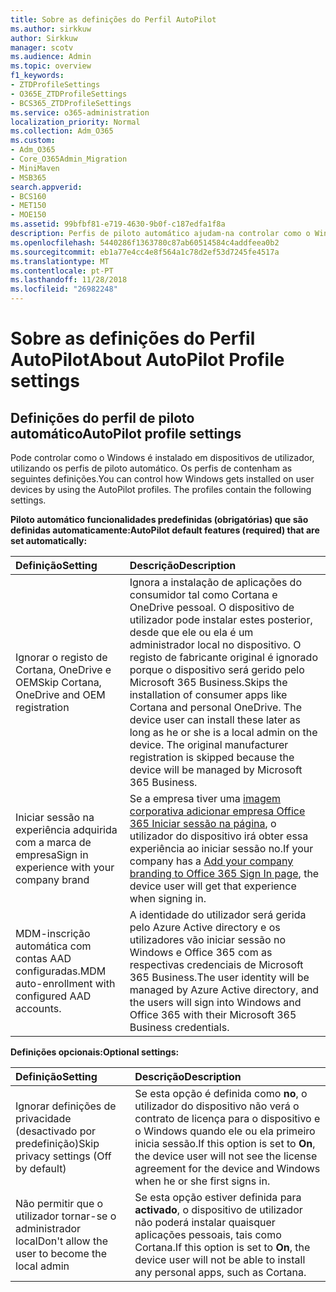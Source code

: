 ```yaml
---
title: Sobre as definições do Perfil AutoPilot
ms.author: sirkkuw
author: Sirkkuw
manager: scotv
ms.audience: Admin
ms.topic: overview
f1_keywords:
- ZTDProfileSettings
- O365E_ZTDProfileSettings
- BCS365_ZTDProfileSettings
ms.service: o365-administration
localization_priority: Normal
ms.collection: Adm_O365
ms.custom:
- Adm_O365
- Core_O365Admin_Migration
- MiniMaven
- MSB365
search.appverid:
- BCS160
- MET150
- MOE150
ms.assetid: 99bfbf81-e719-4630-9b0f-c187edfa1f8a
description: Perfis de piloto automático ajudam-na controlar como o Windows é instalado em dispositivos de utilizador. Os perfis contêm predefinido e definições opcionais como ignorar a instalação de Cortana.
ms.openlocfilehash: 5440286f1363780c87ab60514584c4addfeea0b2
ms.sourcegitcommit: eb1a77e4cc4e8f564a1c78d2ef53d7245fe4517a
ms.translationtype: MT
ms.contentlocale: pt-PT
ms.lasthandoff: 11/28/2018
ms.locfileid: "26982248"
---
```

# <a name="about-autopilot-profile-settings"></a><span data-ttu-id="5e5e3-104">Sobre as definições do Perfil AutoPilot</span><span class="sxs-lookup"><span data-stu-id="5e5e3-104">About AutoPilot Profile settings</span></span>

## <a name="autopilot-profile-settings"></a><span data-ttu-id="5e5e3-105">Definições do perfil de piloto automático</span><span class="sxs-lookup"><span data-stu-id="5e5e3-105">AutoPilot profile settings</span></span>

<span data-ttu-id="5e5e3-p102">Pode controlar como o Windows é instalado em dispositivos de utilizador, utilizando os perfis de piloto automático. Os perfis de contenham as seguintes definições.</span><span class="sxs-lookup"><span data-stu-id="5e5e3-p102">You can control how Windows gets installed on user devices by using the AutoPilot profiles. The profiles contain the following settings.</span></span>
  
 <span data-ttu-id="5e5e3-108">**Piloto automático funcionalidades predefinidas (obrigatórias) que são definidas automaticamente:**</span><span class="sxs-lookup"><span data-stu-id="5e5e3-108">**AutoPilot default features (required) that are set automatically:**</span></span>
  
|<span data-ttu-id="5e5e3-109">**Definição**</span><span class="sxs-lookup"><span data-stu-id="5e5e3-109">**Setting**</span></span>|<span data-ttu-id="5e5e3-110">**Descrição**</span><span class="sxs-lookup"><span data-stu-id="5e5e3-110">**Description**</span></span>|
|:-----|:-----|
|<span data-ttu-id="5e5e3-111">Ignorar o registo de Cortana, OneDrive e OEM</span><span class="sxs-lookup"><span data-stu-id="5e5e3-111">Skip Cortana, OneDrive and OEM registration</span></span>  <br/> |<span data-ttu-id="5e5e3-p103">Ignora a instalação de aplicações do consumidor tal como Cortana e OneDrive pessoal. O dispositivo de utilizador pode instalar estes posterior, desde que ele ou ela é um administrador local no dispositivo. O registo de fabricante original é ignorado porque o dispositivo será gerido pelo Microsoft 365 Business.</span><span class="sxs-lookup"><span data-stu-id="5e5e3-p103">Skips the installation of consumer apps like Cortana and personal OneDrive. The device user can install these later as long as he or she is a local admin on the device. The original manufacturer registration is skipped because the device will be managed by Microsoft 365 Business.</span></span>  <br/> |
|<span data-ttu-id="5e5e3-115">Iniciar sessão na experiência adquirida com a marca de empresa</span><span class="sxs-lookup"><span data-stu-id="5e5e3-115">Sign in experience with your company brand</span></span>  <br/> |<span data-ttu-id="5e5e3-116">Se a empresa tiver uma [imagem corporativa adicionar empresa Office 365 Iniciar sessão na página](https://support.office.com/article/a1229cdb-ce19-4da5-90c7-2b9b146aef0a), o utilizador do dispositivo irá obter essa experiência ao iniciar sessão no.</span><span class="sxs-lookup"><span data-stu-id="5e5e3-116">If your company has a [Add your company branding to Office 365 Sign In page](https://support.office.com/article/a1229cdb-ce19-4da5-90c7-2b9b146aef0a), the device user will get that experience when signing in.</span></span>  <br/> |
|<span data-ttu-id="5e5e3-117">MDM-inscrição automática com contas AAD configuradas.</span><span class="sxs-lookup"><span data-stu-id="5e5e3-117">MDM auto-enrollment with configured AAD accounts.</span></span>  <br/> |<span data-ttu-id="5e5e3-118">A identidade do utilizador será gerida pelo Azure Active directory e os utilizadores vão iniciar sessão no Windows e Office 365 com as respectivas credenciais de Microsoft 365 Business.</span><span class="sxs-lookup"><span data-stu-id="5e5e3-118">The user identity will be managed by Azure Active directory, and the users will sign into Windows and Office 365 with their Microsoft 365 Business credentials.</span></span>  <br/> |
   
 <span data-ttu-id="5e5e3-119">**Definições opcionais:**</span><span class="sxs-lookup"><span data-stu-id="5e5e3-119">**Optional settings:**</span></span>
  
|<span data-ttu-id="5e5e3-120">**Definição**</span><span class="sxs-lookup"><span data-stu-id="5e5e3-120">**Setting**</span></span>|<span data-ttu-id="5e5e3-121">**Descrição**</span><span class="sxs-lookup"><span data-stu-id="5e5e3-121">**Description**</span></span>|
|:-----|:-----|
|<span data-ttu-id="5e5e3-122">Ignorar definições de privacidade (desactivado por predefinição)</span><span class="sxs-lookup"><span data-stu-id="5e5e3-122">Skip privacy settings (Off by default)</span></span>  <br/> |<span data-ttu-id="5e5e3-123">Se esta opção é definida como **no**, o utilizador do dispositivo não verá o contrato de licença para o dispositivo e o Windows quando ele ou ela primeiro inicia sessão.</span><span class="sxs-lookup"><span data-stu-id="5e5e3-123">If this option is set to **On**, the device user will not see the license agreement for the device and Windows when he or she first signs in.</span></span>  <br/> |
|<span data-ttu-id="5e5e3-124">Não permitir que o utilizador tornar-se o administrador local</span><span class="sxs-lookup"><span data-stu-id="5e5e3-124">Don't allow the user to become the local admin</span></span>  <br/> |<span data-ttu-id="5e5e3-125">Se esta opção estiver definida para **activado**, o dispositivo de utilizador não poderá instalar quaisquer aplicações pessoais, tais como Cortana.</span><span class="sxs-lookup"><span data-stu-id="5e5e3-125">If this option is set to **On**, the device user will not be able to install any personal apps, such as Cortana.</span></span>  <br/> |
   
